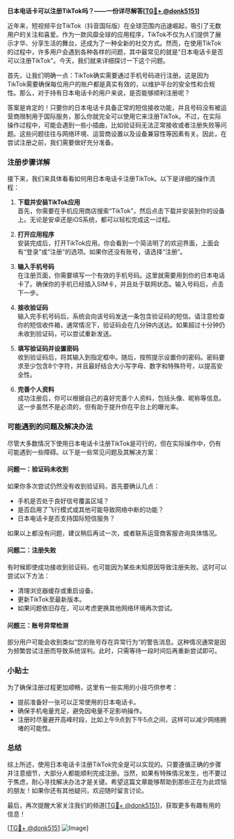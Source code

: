 **日本电话卡可以注册TikTok吗？——一份详尽解答[[TG💪+ @donk5151](https://t.me/s/donk5151)]**

近年来，短视频平台TikTok（抖音国际版）在全球范围内迅速崛起，吸引了无数用户的关注和喜爱。作为一款风靡全球的应用程序，TikTok不仅为人们提供了展示才华、分享生活的舞台，还成为了一种全新的社交方式。然而，在使用TikTok的过程中，许多用户会遇到各种各样的问题，其中最常见的就是“日本电话卡是否可以注册TikTok”。今天，我们就来详细探讨一下这个问题。

首先，让我们明确一点：TikTok确实需要通过手机号码进行注册。这是因为TikTok需要确保每位用户的账户都是真实有效的，以维护平台的安全性和合规性。那么，对于持有日本电话卡的用户来说，是否能够顺利注册呢？

答案是肯定的！只要你的日本电话卡具备正常的短信接收功能，并且号码没有被运营商限制用于国际服务，那么你就完全可以使用它来注册TikTok。不过，在实际操作过程中，可能会遇到一些小插曲，比如验证码无法正常接收或者注册失败等问题。这些问题往往与网络环境、运营商设置以及设备兼容性等因素有关。因此，在尝试注册之前，我们需要做好充分准备。

### 注册步骤详解

接下来，我们来具体看看如何用日本电话卡注册TikTok。以下是详细的操作流程：

1. **下载并安装TikTok应用**  
   首先，你需要在手机应用商店搜索“TikTok”，然后点击下载并安装到你的设备上。无论是安卓还是iOS系统，都可以轻松完成这一过程。

2. **打开应用程序**  
   安装完成后，打开TikTok应用。你会看到一个简洁明了的欢迎界面，上面会有“登录”或“注册”的选项。如果你还没有账号，请选择“注册”。

3. **输入手机号码**  
   在注册页面，你需要填写一个有效的手机号码。这里就需要用到你的日本电话卡了。确保你的手机已经插入SIM卡，并且处于联网状态。输入号码后，点击下一步。

4. **接收验证码**  
   输入完手机号码后，系统会向该号码发送一条包含验证码的短信。请注意检查你的短信收件箱，通常情况下，验证码会在几分钟内送达。如果超过十分钟仍未收到验证码，可以尝试重新发送。

5. **填写验证码并设置密码**  
   收到验证码后，将其输入到指定框中。随后，按照提示设置你的密码。密码要求至少包含8个字符，并且最好结合大小写字母、数字和特殊符号，以提高安全性。

6. **完善个人资料**  
   成功注册后，你可以根据自己的喜好完善个人资料，包括头像、昵称等信息。这一步虽然不是必须的，但有助于提升你在平台上的曝光率。

### 可能遇到的问题及解决办法

尽管大多数情况下使用日本电话卡注册TikTok是可行的，但在实际操作中，仍有可能遇到一些障碍。以下是一些常见问题及其解决方案：

#### 问题一：验证码未收到  
如果你多次尝试仍然没有收到验证码，首先要确认几点：
- 手机是否处于良好信号覆盖区域？
- 是否启用了飞行模式或其他可能导致网络中断的功能？
- 日本电话卡是否支持国际短信服务？

如果以上都没有问题，建议稍后再试一次，或者联系运营商客服咨询具体情况。

#### 问题二：注册失败  
有时候即使成功接收到验证码，也可能因为某些未知原因导致注册失败。这时可以尝试以下方法：
- 清理浏览器缓存或重启设备。
- 更新TikTok至最新版本。
- 如果问题依旧存在，可以考虑更换其他网络环境再次尝试。

#### 问题三：账号异常检测  
部分用户可能会收到类似“您的账号存在异常行为”的警告消息。这种情况通常是因为频繁尝试注册而导致系统误判。此时，只需等待一段时间后再重新尝试即可。

### 小贴士

为了确保注册过程更加顺畅，这里有一些实用的小技巧供参考：
- 提前准备好一张可以正常使用的日本电话卡。
- 确保手机电量充足，避免因电量不足影响操作。
- 注册时尽量避开高峰时段，比如上午9点到下午5点之间，这样可以减少网络拥堵的可能性。

### 总结

综上所述，使用日本电话卡注册TikTok完全是可以实现的。只要遵循正确的步骤并注意细节，大部分人都能顺利完成注册。当然，如果有特殊情况发生，也不要过于焦虑，耐心寻找解决办法才是关键。希望这篇文章能够帮助到那些正在为此烦恼的朋友！如果你还有其他疑问，欢迎随时留言讨论。

最后，再次提醒大家关注我们的频道[[TG💪+ @donk5151](https://t.me/s/donk5151)]，获取更多有趣有用的信息！  

[[TG💪+ @donk5151](https://t.me/s/donk5151) ![Image](https://i.postimg.cc/rwNCRYN7/Snipaste-2025-04-30-17-27-05.png)]
